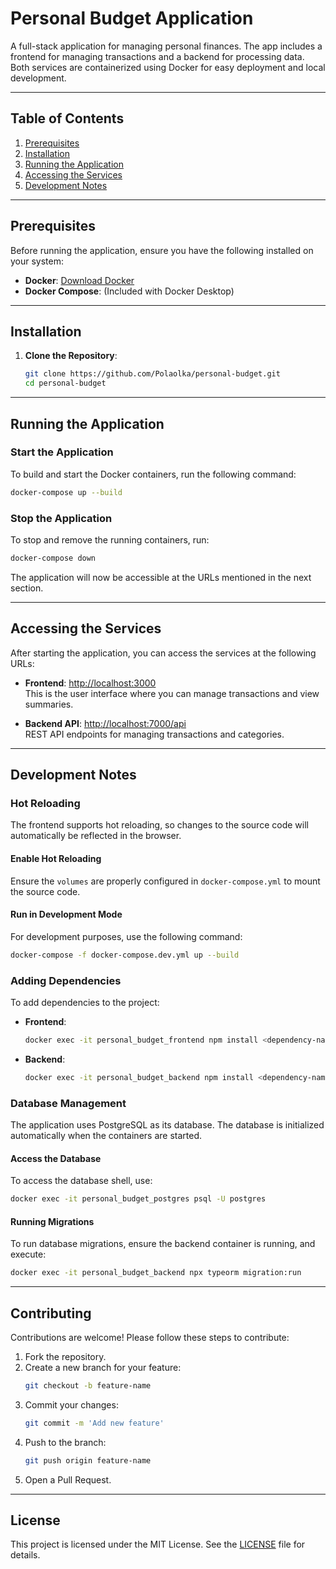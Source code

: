 # Personal Budget Application

A full-stack application for managing personal finances. The app includes a frontend for managing transactions and a backend for processing data. Both services are containerized using Docker for easy deployment and local development.

---

## **Table of Contents**

1. [Prerequisites](#prerequisites)
2. [Installation](#installation)
3. [Running the Application](#running-the-application)
4. [Accessing the Services](#accessing-the-services)
5. [Development Notes](#development-notes)

---

## **Prerequisites**

Before running the application, ensure you have the following installed on your system:

- **Docker**: [Download Docker](https://www.docker.com/get-started)
- **Docker Compose**: (Included with Docker Desktop)

---

## **Installation**

1. **Clone the Repository**:
   ```bash
   git clone https://github.com/Polaolka/personal-budget.git
   cd personal-budget
   ```

---

## **Running the Application**

### Start the Application

To build and start the Docker containers, run the following command:

```bash
docker-compose up --build
```

### Stop the Application

To stop and remove the running containers, run:

```bash
docker-compose down
```

The application will now be accessible at the URLs mentioned in the next section.

---

## **Accessing the Services**

After starting the application, you can access the services at the following URLs:

- **Frontend**: [http://localhost:3000](http://localhost:3000)  
  This is the user interface where you can manage transactions and view summaries.

- **Backend API**: [http://localhost:7000/api](http://localhost:7000/api)  
  REST API endpoints for managing transactions and categories.

---

## **Development Notes**

### Hot Reloading

The frontend supports hot reloading, so changes to the source code will automatically be reflected in the browser.

#### Enable Hot Reloading

Ensure the `volumes` are properly configured in `docker-compose.yml` to mount the source code.

#### Run in Development Mode

For development purposes, use the following command:

```bash
docker-compose -f docker-compose.dev.yml up --build
```

### Adding Dependencies

To add dependencies to the project:

- **Frontend**:

  ```bash
  docker exec -it personal_budget_frontend npm install <dependency-name>
  ```

- **Backend**:
  ```bash
  docker exec -it personal_budget_backend npm install <dependency-name>
  ```

### Database Management

The application uses PostgreSQL as its database. The database is initialized automatically when the containers are started.

#### Access the Database

To access the database shell, use:

```bash
docker exec -it personal_budget_postgres psql -U postgres
```

#### Running Migrations

To run database migrations, ensure the backend container is running, and execute:

```bash
docker exec -it personal_budget_backend npx typeorm migration:run
```

---

## Contributing

Contributions are welcome! Please follow these steps to contribute:

1. Fork the repository.
2. Create a new branch for your feature:
   ```bash
   git checkout -b feature-name
   ```
3. Commit your changes:
   ```bash
   git commit -m 'Add new feature'
   ```
4. Push to the branch:
   ```bash
   git push origin feature-name
   ```
5. Open a Pull Request.

---

## License

This project is licensed under the MIT License. See the [LICENSE](LICENSE) file for details.
